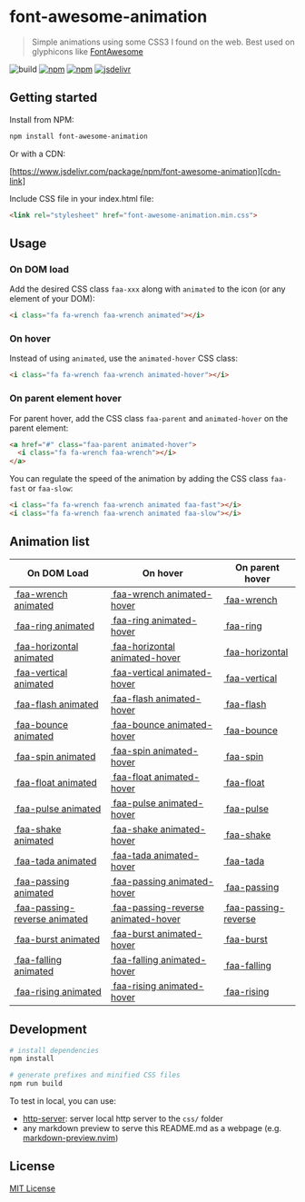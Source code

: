 # font-awesome-animation 

> Simple animations using some CSS3 I found on the web.
> Best used on glyphicons like [FontAwesome][]

![build](https://github.com/l-lin/font-awesome-animation/workflows/build/badge.svg)
[![npm](https://img.shields.io/npm/v/font-awesome-animation.svg)][npm-link]
[![npm](https://img.shields.io/npm/dm/font-awesome-animation.svg)][npm-link]
[![jsdelivr](https://data.jsdelivr.com/v1/package/npm/font-awesome-animation/badge?style=rounded)][cdn-link]

## Getting started

Install from NPM:

```bash
npm install font-awesome-animation
```

Or with a CDN:

[https://www.jsdelivr.com/package/npm/font-awesome-animation][cdn-link]

Include CSS file in your index.html file:

```html
<link rel="stylesheet" href="font-awesome-animation.min.css">
```

## Usage
### On DOM load

Add the desired CSS class `faa-xxx` along with `animated` to the icon (or any element of your DOM):

```html
<i class="fa fa-wrench faa-wrench animated"></i>
```

### On hover

Instead of using `animated`, use the `animated-hover` CSS class:

```html
<i class="fa fa-wrench faa-wrench animated-hover"></i>
```

### On parent element hover

For parent hover, add the CSS class `faa-parent` and `animated-hover` on the parent element:

```html
<a href="#" class="faa-parent animated-hover">
  <i class="fa fa-wrench faa-wrench"></i>
</a>
```

You can regulate the speed of the animation by adding the CSS class `faa-fast` or `faa-slow`:

```html
<i class="fa fa-wrench faa-wrench animated faa-fast"></i>
<i class="fa fa-wrench faa-wrench animated faa-slow"></i>
```

## Animation list

<link rel="stylesheet" href="https://cdn.jsdelivr.net/npm/font-awesome@4.7.0/css/font-awesome.min.css">
<link rel="stylesheet" href="https://cdn.jsdelivr.net/npm/font-awesome-animation/css/font-awesome-animation.min.css">
<link rel="stylesheet" href="http://localhost:8080/css/font-awesome-animation.min.css">

| On DOM Load | On hover | On parent hover |
|-------------|----------|-----------------|
|<a href="#"><i class="fa fa-wrench faa-wrench animated"></i>&nbsp;faa-wrench animated</a>|<a href="#"><i class="fa fa-wrench faa-wrench animated-hover"></i>&nbsp;faa-wrench animated-hover</a>|<a href="#" class="faa-parent animated-hover"><i class="fa fa-wrench faa-wrench"></i>&nbsp;faa-wrench</a>|
|<a href="#"><i class="fa fa-bell faa-ring animated"></i>&nbsp;faa-ring animated</a>|<a href="#"><i class="fa fa-bell faa-ring animated-hover"></i>&nbsp;faa-ring animated-hover</a>|<a href="#" class="faa-parent animated-hover"><i class="fa fa-bell faa-ring"></i>&nbsp;faa-ring</a>|
|<a href="#"><i class="fa fa-envelope faa-horizontal animated"></i>&nbsp;faa-horizontal animated</a>|<a href="#"><i class="fa fa-envelope faa-horizontal animated-hover"></i>&nbsp;faa-horizontal animated-hover</a>|<a href="#" class="faa-parent animated-hover"><i class="fa fa-envelope faa-horizontal"></i>&nbsp;faa-horizontal</a>|
|<a href="#"><i class="fa fa-thumbs-o-up faa-vertical animated"></i>&nbsp;faa-vertical animated</a>|<a href="#"><i class="fa fa-thumbs-o-up faa-vertical animated-hover"></i>&nbsp;faa-vertical animated-hover</a>|<a href="#" class="faa-parent animated-hover"><i class="fa fa-thumbs-o-up faa-vertical"></i>&nbsp;faa-vertical</a>|
|<a href="#"><i class="fa fa-warning faa-flash animated"></i>&nbsp;faa-flash animated</a>|<a href="#"><i class="fa fa-warning faa-flash animated-hover"></i>&nbsp;faa-flash animated-hover</a>|<a href="#" class="faa-parent animated-hover"><i class="fa fa-warning faa-flash"></i>&nbsp;faa-flash</a>|
|<a href="#"><i class="fa fa-thumbs-o-up faa-bounce animated"></i>&nbsp;faa-bounce animated</a>|<a href="#"><i class="fa fa-thumbs-o-up faa-bounce animated-hover"></i>&nbsp;faa-bounce animated-hover</a>|<a href="#" class="faa-parent animated-hover"><i class="fa fa-thumbs-o-up faa-bounce"></i>&nbsp;faa-bounce</a>|
|<a href="#"><i class="fa fa-spinner faa-spin animated"></i>&nbsp;faa-spin animated</a>|<a href="#"><i class="fa fa-spinner faa-spin animated-hover"></i>&nbsp;faa-spin animated-hover</a>|<a href="#" class="faa-parent animated-hover"><i class="fa fa-spinner faa-spin"></i>&nbsp;faa-spin</a>|
|<a href="#"><i class="fa fa-plane faa-float animated"></i>&nbsp;faa-float animated</a>|<a href="#"><i class="fa fa-plane faa-float animated-hover"></i>&nbsp;faa-float animated-hover</a>|<a href="#" class="faa-parent animated-hover"><i class="fa fa-plane faa-float"></i>&nbsp;faa-float</a>|
|<a href="#"><i class="fa fa-heart faa-pulse animated"></i>&nbsp;faa-pulse animated</a>|<a href="#"><i class="fa fa-heart faa-pulse animated-hover"></i>&nbsp;faa-pulse animated-hover</a>|<a href="#" class="faa-parent animated-hover"><i class="fa fa-heart faa-pulse"></i>&nbsp;faa-pulse</a>|
|<a href="#"><i class="fa fa-envelope faa-shake animated"></i>&nbsp;faa-shake animated</a>|<a href="#"><i class="fa fa-envelope faa-shake animated-hover"></i>&nbsp;faa-shake animated-hover</a>|<a href="#" class="faa-parent animated-hover"><i class="fa fa-envelope faa-shake"></i>&nbsp;faa-shake</a>|
|<a href="#"><i class="fa fa-trophy faa-tada animated"></i>&nbsp;faa-tada animated</a>|<a href="#"><i class="fa fa-trophy faa-tada animated-hover"></i>&nbsp;faa-tada animated-hover</a>|<a href="#" class="faa-parent animated-hover"><i class="fa fa-trophy faa-tada"></i>&nbsp;faa-tada</a>|
|<a href="#"><i class="fa fa-space-shuttle faa-passing animated"></i>&nbsp;faa-passing animated</a>|<a href="#"><i class="fa fa-space-shuttle faa-passing animated-hover"></i>&nbsp;faa-passing animated-hover</a>|<a href="#" class="faa-parent animated-hover"><i class="fa fa-space-shuttle faa-passing"></i>&nbsp;faa-passing</a>|
|<a href="#"><i class="fa fa-space-shuttle faa-passing-reverse animated"></i>&nbsp;faa-passing-reverse animated</a>|<a href="#"><i class="fa fa-space-shuttle faa-passing-reverse animated-hover"></i>&nbsp;faa-passing-reverse animated-hover</a>|<a href="#" class="faa-parent animated-hover"><i class="fa fa-space-shuttle faa-passing-reverse"></i>&nbsp;faa-passing-reverse</a>|
|<a href="#"><i class="fa fa-circle-o faa-burst animated"></i>&nbsp;faa-burst animated</a>|<a href="#"><i class="fa fa-circle-o faa-burst animated-hover"></i>&nbsp;faa-burst animated-hover</a>|<a href="#" class="faa-parent animated-hover"><i class="fa fa-circle-o faa-burst"></i>&nbsp;faa-burst</a>|
|<a href="#"><i class="fa fa-star-o faa-falling animated"></i>&nbsp;faa-falling animated</a>|<a href="#"><i class="fa fa-star-o faa-falling animated-hover"></i>&nbsp;faa-falling animated-hover</a>|<a href="#" class="faa-parent animated-hover"><i class="fa fa-star-o faa-falling"></i>&nbsp;faa-falling</a>|
|<a href="#"><i class="fa fa-star-o faa-rising animated"></i>&nbsp;faa-rising animated</a>|<a href="#"><i class="fa fa-star-o faa-rising animated-hover"></i>&nbsp;faa-rising animated-hover</a>|<a href="#" class="faa-parent animated-hover"><i class="fa fa-star-o faa-rising"></i>&nbsp;faa-rising</a>|

## Development

```bash
# install dependencies
npm install

# generate prefixes and minified CSS files
npm run build
```

To test in local, you can use:

- [http-server][]: server local http server to the `css/` folder
- any markdown preview to serve this README.md as a webpage (e.g. [markdown-preview.nvim][])

## License

[MIT License](LICENSE)

[cdn-link]: https://www.jsdelivr.com/package/npm/font-awesome-animation
[FontAwesome]: https://fontawesome.com/
[http-server]: https://www.npmjs.com/package/http-server
[markdown-preview.nvim]: https://github.com/iamcco/markdown-preview.nvim
[npm-link]: https://www.npmjs.com/package/font-awesome-animation


